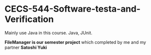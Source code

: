 # CECS-544-Software-testa-and-Verification

Mainly use Java in this course.
Java, JUnit.


****FileManager is our semester project**** which completed by me and my partner ****Satoshi Yuki****
